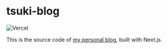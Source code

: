 # tsuki-blog

![Vercel](https://vercelbadge.vercel.app/api/imtsuki/tsuki-blog)

This is the source code of [my personal blog](https://qjx.app), built with Next.js.
